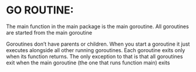 # GO ROUTINE:

The main function in the main package is the main goroutine. All goroutines are started from the main goroutine

Goroutines don’t have parents or children. When you start a goroutine it just executes alongside all other running goroutines. Each goroutine exits only when its function returns. The only exception to that is that all goroutines exit when the main goroutine (the one that runs function main) exits
